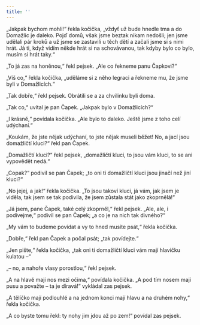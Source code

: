 ```yaml
---
title: ''
---
```


„Jakpak bychom mohli!“ řekla kočička, „vždyť už bude hnedle tma a do Domažlic je daleko. Pojď domů, však jsme beztak nikam nedošli; jen jsme udělali pár kroků a už jsme se zastavili u těch dětí a začali jsme si s nimi hrát. Já ti, když vidím někde hrát si na schovávanou, tak kdyby bylo co bylo, musím si hrát taky.“

„To já zas na honěnou,“ řekl pejsek. „Ale co řekneme panu Čapkovi?“

„Víš co,“ řekla kočička, „uděláme si z něho legraci a řekneme mu, že jsme byli v Domažlicích.“

„Tak dobře,“ řekl pejsek. Obrátili se a za chvilinku byli doma.

„Tak co,“ uvítal je pan Čapek. „Jakpak bylo v Domažlicích?“

„I krásně,“ povídala kočička. „Ale bylo to daleko. Ještě jsme z toho celí udýchaní.“

„Koukám, že jste nějak udýchaní, to jste nějak museli běžet! No, a jací jsou domažličtí kluci?“ řekl pan Čapek.

„Domažličtí kluci?“ řekl pejsek, „domažličtí kluci, to jsou vám kluci, to se ani vypovědět nedá.“

„Copak?“ podivil se pan Čapek; „to oni ti domažličtí kluci jsou jinačí než jiní kluci?“

„No jejej, a jak!“ řekla kočička. „To jsou takoví kluci, já vám, jak jsem je viděla, tak jsem se tak podivila, že jsem zůstala stát jako zkoprnělá!“

„Já jsem, pane Čapek, také celý zkoprněl,“ řekl pejsek. „Ale, ale, i podívejme,“ podivil se pan Čapek; „a co je na nich tak divného?“

„My vám to budeme povídat a vy to hned musíte psát,“ řekla kočička.

„Dobře,“ řekl pan Čapek a počal psát; „tak povídejte.“

„Jen pište,“ řekla kočička, „tak oni ti domažličtí kluci vám mají hlavičku kulatou –“

„– no, a nahoře vlasy porostlou,“ řekl pejsek.

„A na hlavě mají nos mezi očima,“ povídala kočička. „A pod tím nosem mají pusu a považte – ta je díravá!“ vykládal zas pejsek.

„A tělíčko mají podlouhlé a na jednom konci mají hlavu a na druhém nohy,“ řekla kočička.

„A co byste tomu řekl: ty nohy jim jdou až po zem!“ povídal zas pejsek.
